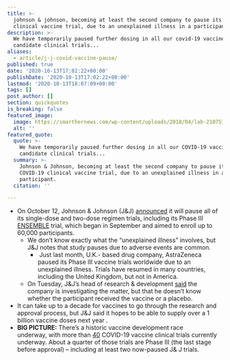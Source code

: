 ```yaml
---
title: >-
  johnson & johnson, becoming at least the second company to pause its covid-19
  clinical vaccine trial, due to an unexplained illness in a participant.
description: >-
  We have temporarily paused further dosing in all our covid-19 vaccine
  candidate clinical trials...
aliases:
  - article/j-j-covid-vaccine-pause/
published: true
date: '2020-10-13T17:02:22+00:00'
publishDate: '2020-10-13T17:02:22+00:00'
lastmod: '2020-10-13T18:07:09+00:00'
tags: []
post_author: []
section: quickquotes
is_breaking: false
featured_image:
  image: https://smarthernews.com/wp-content/uploads/2018/04/lab-2107510_1920.jpg
  alt: ''
featured_quote:
  quote: >-
    We have temporarily paused further dosing in all our COVID-19 vaccine
    candidate clinical trials...
  summary: >-
    Johnson & Johnson, becoming at least the second company to pause its
    COVID-19 clinical vaccine trial, due to an unexplained illness in a
    participant.
  citation: ''

---
```

*   On October 12, Johnson & Johnson (J&J) [announced](\"https://www.jnj.com/our-company/johnson-johnson-temporarily-pauses-all-dosing-in-our-janssen-covid-19-vaccine-candidate-clinical-trials\") it will pause all of its single-dose and two-dose regimen trials, including its Phase III [ENSEMBLE](\"https://www.jnj.com/coronavirus/covid-19-phase-3-study-clinical-protocol\") trial, which began in September and aimed to enroll up to 60,000 participants.
    *   We don’t know exactly what the “unexplained illness” involves, but J&J notes that study pauses due to adverse events are common.
        *    Just last month, U.K.- based drug company, AstraZeneca paused its Phase III vaccine trials worldwide due to an unexplained illness. Trials have resumed in many countries, including the United Kingdom, but not in America.
    *   On Tuesday, J&J’s head of research & development [said](\"https://www.reuters.com/article/us-health-coronavirus-johnson-johnson/jj-says-review-of-illness-that-led-to-pause-of-coronavirus-vaccine-trial-could-take-days-idUSKBN26Y01Q\") the company is investigating the matter, but that he doesn’t know whether the participant received the vaccine or a placebo.
*   It can take up to a decade for vaccines to go through the research and approval process, but J&J said it hopes to be able to supply over a 1 billion vaccine doses next year .
*   **BIG PICTURE:** There’s a historic vaccine development race underway, with more than [40](\"https://www.nytimes.com/interactive/2020/science/coronavirus-vaccine-tracker.html\") COVID-19 vaccine clinical trials currently underway. About a quarter of those trials are Phase III (the last stage before approval) – including at least two now-paused J& J trials.